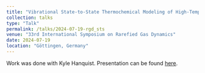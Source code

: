 ```yaml
---
title: "Vibrational State-to-State Thermochemical Modeling of High-Tempearture Oxygen Flows"
collection: talks
type: "Talk"
permalink: /talks/2024-07-19-rgd_sts
venue: "33rd International Symposium on Rarefied Gas Dynamics"
date: 2024-07-19
location: "Göttingen, Germany"
---
```


Work was done with Kyle Hanquist. Presentation can be found [here](https://aaronmlarsen.github.io/files/rgd_sts.pdf).

